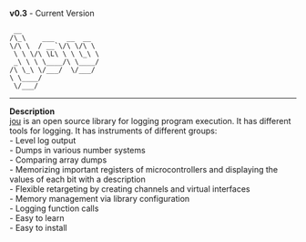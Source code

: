<b>v0.3</b> - Current Version
```
 __
/\_\    ___   __  __  
\/\ \  / __`\/\ \/\ \ 
 \ \ \/\ \L\ \ \ \_\ \
 _\ \ \ \____/\ \____/
/\ \_\ \/___/  \/___/ 
\ \____/              
 \/___/               
```
<hr>
<b>Description</b> <br>
<u>jou</u> is an open source library for logging program execution. It has different tools for logging. It has instruments of different groups: <br>
- Level log output <br>
- Dumps in various number systems <br>
- Comparing array dumps <br>
- Memorizing important registers of microcontrollers and displaying the values of each bit with a description <br>
- Flexible retargeting by creating channels and virtual interfaces <br>
- Memory management via library configuration <br>
- Logging function calls <br>
- Easy to learn <br>
- Easy to install <br>